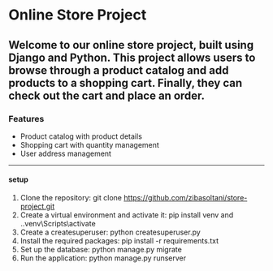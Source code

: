 # Online Store Project

**Welcome to our online store project, built using Django and Python. This project allows users to browse through a product catalog and add products to a shopping cart. Finally, they can check out the cart and place an order.**
------------------
### Features
  +  Product catalog with product details
  +  Shopping cart with quantity management
  +  User address management
------------
#### setup ####
  1. Clone the repository: git clone https://github.com/zibasoltani/store-project.git 
  2. Create a virtual environment and activate it: pip install venv and .\.venv\Scripts\activate
  3. Create a createsuperuser: python createsuperuser.py  
  4. Install the required packages: pip install -r requirements.txt
  5. Set up the database: python manage.py migrate
  6. Run the application: python manage.py runserver
 



